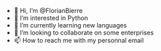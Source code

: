 - 👋 Hi, I’m @FlorianBierre
- 👀 I’m interested in Python
- 🌱 I’m currently learning new languages
- 💞️ I’m looking to collaborate on some enterprises
- 📫 How to reach me with my personnal email

<!---
FlorianBierre/FlorianBierre is a ✨ special ✨ repository because its `README.md` (this file) appears on your GitHub profile.
You can click the Preview link to take a look at your changes.
--->
